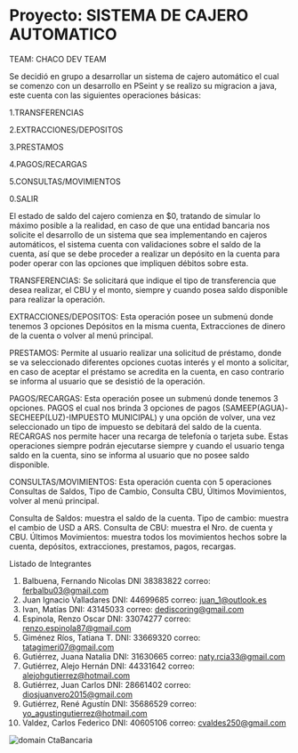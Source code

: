 #                                                     Proyecto: SISTEMA DE CAJERO AUTOMATICO

TEAM: CHACO DEV TEAM

Se decidió en grupo a desarrollar un sistema de cajero automático el cual se comenzo con 
un desarrollo en PSeint y se realizo su migracion a java, este cuenta con las siguientes operaciones básicas:

1.TRANSFERENCIAS

2.EXTRACCIONES/DEPOSITOS

3.PRESTAMOS

4.PAGOS/RECARGAS

5.CONSULTAS/MOVIMIENTOS

0.SALIR

El estado de saldo del cajero comienza en $0, tratando de simular lo máximo posible a la
realidad, en caso de que una entidad bancaria nos solicite el desarrollo de un sistema que
sea implementando en cajeros automáticos, el sistema cuenta con validaciones sobre el
saldo de la cuenta, así que se debe proceder a realizar un depósito en la cuenta para poder
operar con las opciones que impliquen débitos sobre esta.

TRANSFERENCIAS: Se solicitará que indique el tipo de transferencia que desea realizar, el
CBU y el monto, siempre y cuando posea saldo disponible para realizar la operación.

EXTRACCIONES/DEPOSITOS: Esta operación posee un submenú donde tenemos 3 opciones
Depósitos en la misma cuenta, Extracciones de dinero de la cuenta o volver al menú
principal.

PRESTAMOS: Permite al usuario realizar una solicitud de préstamo, donde se va
seleccionado diferentes opciones cuotas interés y el monto a solicitar, en caso de aceptar el
préstamo se acredita en la cuenta, en caso contrario se informa al usuario que se desistió
de la operación.

PAGOS/RECARGAS: Esta operación posee un submenú donde tenemos 3 opciones. PAGOS
el cual nos brinda 3 opciones de pagos (SAMEEP(AGUA)-SECHEEP(LUZ)-IMPUESTO
MUNICIPAL) y una opción de volver, una vez seleccionado un tipo de impuesto se debitará
del saldo de la cuenta. RECARGAS nos permite hacer una recarga de telefonía o tarjeta
sube. Estas operaciones siempre podrán ejecutarse siempre y cuando el usuario tenga
saldo en la cuenta, sino se informa al usuario que no posee saldo disponible.

CONSULTAS/MOVIMIENTOS: Esta operación cuenta con 5 operaciones Consultas de Saldos,
Tipo de Cambio, Consulta CBU, Últimos Movimientos, volver al menú principal.

Consulta de Saldos: muestra el saldo de la cuenta.
Tipo de cambio: muestra el cambio de USD a ARS.
Consulta de CBU: muestra el Nro. de cuenta y CBU.
Últimos Movimientos: muestra todos los movimientos hechos sobre la cuenta, depósitos,
extracciones, prestamos, pagos, recargas.

Listado de Integrantes
1. Balbuena, Fernando Nicolas DNI 38383822 correo: ferbalbu03@gmail.com
2. Juan Ignacio Valladares	DNI: 44699685 correo: juan_1@outlook.es
3. Ivan, Matías DNI: 43145033 correo: dediscoring@gmail.com
4. Espinola, Renzo Oscar DNI: 33074277 correo: renzo.espinola87@gmail.com
5. Giménez Ríos, Tatiana T. DNI: 33669320 correo: tatagimeri07@gmail.com
6. Gutiérrez, Juana Natalia DNI: 31630665 correo: naty.rcia33@gmail.com
7. Gutiérrez, Alejo Hernán DNI: 44331642 correo: alejohgutierrez@hotmail.com
8. Gutiérrez, Juan Carlos DNI: 28661402 correo: diosjuanvero2015@gmail.com
9. Gutiérrez, René Agustín DNI: 35686529 correo: yo_agustingutierrez@hotmail.com
10. Valdez, Carlos Federico DNI: 40605106 correo: cvaldes250@gmail.com




![domain CtaBancaria](https://user-images.githubusercontent.com/70241433/205212458-7a0bf349-2d39-4c49-870c-2392428f6193.png)
